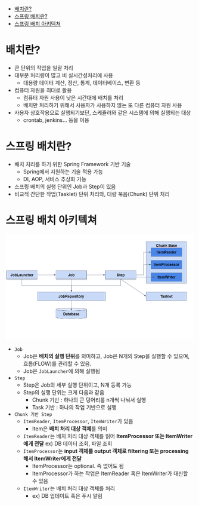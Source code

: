- [배치란?](#배치란)
- [스프링 배치란?](#스프링-배치란)
- [스프링 배치 아키텍쳐](#스프링-배치-아키텍쳐)

# 배치란?

- 큰 단위의 작업을 일괄 처리
- 대부분 처리량이 많고 비 실시간성처리에 사용
  - 대용량 데이터 계산, 정산, 통계, 데이터베이스, 변환 등
- 컴퓨터 자원을 최대로 활용
  - 컴퓨터 자원 사용이 낮은 시간대에 배치를 처리
  - 배치만 처리하기 위해서 사용자가 사용하지 않는 또 다른 컴퓨터 자원 사용 
- 사용자 상호작용으로 실행되기보단, 스케쥴러와 같은 시스템에 의해 실행되는 대상
  - crontab, jenkins... 등을 이용

# 스프링 배치란?

- 배치 처리를 하기 위한 Spring Framework 기반 기술
  - Spring에서 지원하는 기술 적용 가능
  - DI, AOP, 서비스 추상화 가능
- 스프링 배치의 실행 단위인 Job과 Step이 있음
- 비교적 간단한 작업(Tasklet) 단위 처리와, 대량 묶음(Chunk) 단위 처리

# 스프링 배치 아키텍쳐

![./Spring Batch/1.png](./Spring%20batch/1.png)

- `Job`
  - Job은 **배치의 실행 단위**를 의미하고, Job은 N개의 Step을 실행할 수 있으며, 흐름(FLOW)를 관리할 수 있음.
  - Job은 `JobLauncher`에 의해 실행됨
- `Step`
  - Step은 Job의 세부 실행 단위이고, N개 등록 가능
  - Step의 실행 단위는 크게 다음과 같음
    - Chunk 기반 : 하나의 큰 덩어리를 n개씩 나눠서 실행
    - Task 기반 : 하나의 작업 기반으로 실행
- `Chunk 기반 Step`
  - `ItemReader`, `ItemProcessor`, `ItemWriter`가 있음
    - Item은 **배치 처리 대상 객체**를 의미
  - `ItemReader`는 배치 처리 대상 객체를 읽어 **ItemProcessor 또는 ItemWriter에게 전달** ex) DB 데이터 조회, 파일 조회
  - `ItemProcessor`는 **input 객체를 output 객체로 filtering 또는 processing 해서 ItemWriter에게 전달** 
    - ItemProcessor는 optional. 즉 없어도 됨
    - ItemProcessor가 하는 작업은 ItemReader 혹은 ItemWriter가 대신할 수 있음
  - `ItemWriter`는 배치 처리 대상 객체를 처리 
    - ex) DB 업데이트 혹은 푸시 알림

